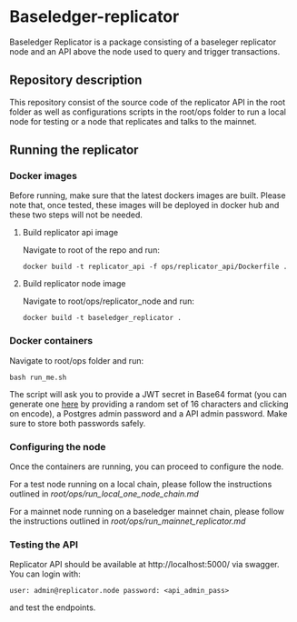 # Baseledger-replicator
Baseledger Replicator is a package consisting of a baseleger replicator node and an API above the node used to query and trigger transactions.  

## Repository description

This repository consist of the source code of the replicator API in the root folder as well as configurations scripts in the root/ops folder to run a local node for testing or a node that replicates and talks to the mainnet.

## Running the replicator


### Docker images

Before running, make sure that the latest dockers images are built. Please note that, once tested, these images will be deployed in docker hub and these two steps will not be needed.

1. Build replicator api image

   Navigate to root of the repo and run: 

       docker build -t replicator_api -f ops/replicator_api/Dockerfile .

2. Build replicator node image

   Navigate to root/ops/replicator_node and run: 
    
       docker build -t baseledger_replicator .

### Docker containers

Navigate to root/ops folder and run:

    bash run_me.sh

The script will ask you to provide a JWT secret in Base64 format (you can generate one [here](https://www.base64encode.org/) by providing a random set of 16 characters and clicking on encode), a Postgres admin password and a API admin password. Make sure to store both passwords safely.

### Configuring the node

Once the containers are running, you can proceed to configure the node.

For a test node running on a local chain, please follow the instructions outlined in *root/ops/run_local_one_node_chain.md*

For a mainnet node running on a baseledger mainnet chain, please follow the instructions outlined in *root/ops/run_mainnet_replicator.md*

### Testing the API

Replicator API should be available at http://localhost:5000/ via swagger. You can login with:

    user: admin@replicator.node password: <api_admin_pass>

and test the endpoints.